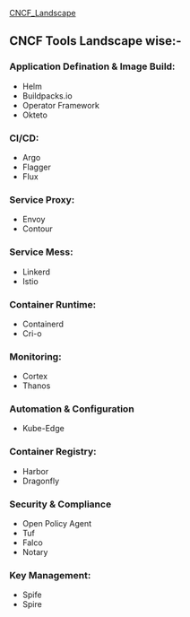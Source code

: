 [CNCF_Landscape](https://landscape.cncf.io/?fullscreen=yes)

## CNCF Tools Landscape wise:-

  ### Application Defination & Image Build:
  * Helm
  * Buildpacks.io
  * Operator Framework
  * Okteto
  
  ### CI/CD:
  * Argo
  * Flagger
  * Flux
  
  ### Service Proxy:
  * Envoy
  * Contour 
  
  ### Service Mess:
  * Linkerd
  * Istio
  
  ### Container Runtime:
  * Containerd
  * Cri-o
  
  ### Monitoring:
  * Cortex
  * Thanos
  
  ### Automation & Configuration
  * Kube-Edge
  
  ### Container Registry:
  * Harbor
  * Dragonfly
  
  ### Security & Compliance
  * Open Policy Agent
  * Tuf
  * Falco
  * Notary
  
  ### Key Management:
  * Spife
  * Spire
